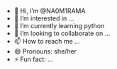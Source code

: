 - 👋 Hi, I’m @NA0M1RAMA
- 👀 I’m interested in ...
- 🌱 I’m currently learning python
- 💞️ I’m looking to collaborate on ...
- 📫 How to reach me ...
- 😄 Pronouns: she/her
- ⚡ Fun fact: ...

<!---
NA0M1RAMA/NA0M1RAMA is a ✨ special ✨ repository because its `README.md` (this file) appears on your GitHub profile.
You can click the Preview link to take a look at your changes.
--->

